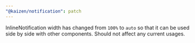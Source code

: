 ```yaml
---
"@kaizen/notification": patch
---
```


InlineNotification width has changed from `100%` to `auto` so that it can be used side by side with other components. Should not affect any current usages.
